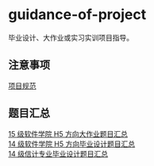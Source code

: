 # guidance-of-project

毕业设计、大作业或实习实训项目指导。

## 注意事项

[项目规范](docs/specs.md)  

## 题目汇总

[15 级软件学院 H5 方向大作业题目汇总](docs/reading-code-project-2017.md)  
[14 级软件学院 H5 方向毕业设计题目汇总](https://github.com/wangding/graduation-project/issues/1)  
[14 级信计专业毕业设计题目汇总](https://github.com/wangding/graduation-project/issues/2)  
